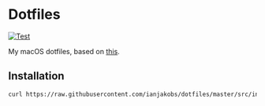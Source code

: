 # Dotfiles

[![Test](https://github.com/ianjakobs/dotfiles/workflows/Test/badge.svg)](https://github.com/ianjakobs/dotfiles/actions?query=workflow%3ATest)

My macOS dotfiles, based on [this](https://www.atlassian.com/git/tutorials/dotfiles).

## Installation

```sh
curl https://raw.githubusercontent.com/ianjakobs/dotfiles/master/src/install.sh | sh
```
